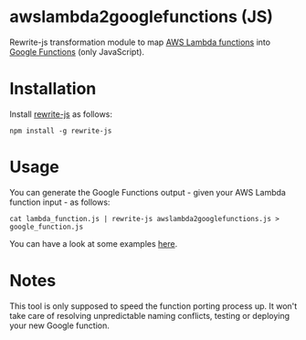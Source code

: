 # awslambda2googlefunctions (JS)

Rewrite-js transformation module to map [AWS Lambda functions](https://aws.amazon.com/lambda/) into [Google Functions](https://cloud.google.com/functions/docs) (only JavaScript).

# Installation

Install [rewrite-js](https://github.com/chrisdickinson/rewrite-js) as follows:

`npm install -g rewrite-js`

# Usage

You can generate the Google Functions output - given your AWS Lambda function input - as follows:

`cat lambda_function.js | rewrite-js awslambda2googlefunctions.js > google_function.js`

You can have a look at some examples [here](../tree/master/examples/).

# Notes

This tool is only supposed to speed the function porting process up. It won't take care of resolving unpredictable naming conflicts, testing or deploying your new Google function.